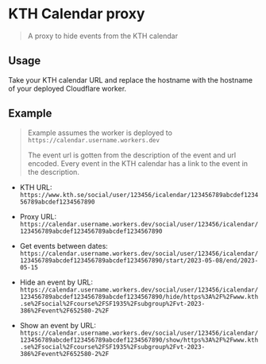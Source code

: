 # KTH Calendar proxy

> A proxy to hide events from the KTH calendar

## Usage

Take your KTH calendar URL and replace the hostname with the hostname of your deployed Cloudflare worker.

## Example

> Example assumes the worker is deployed to `https://calendar.username.workers.dev`
>
> The event url is gotten from the description of the event and url encoded. Every event in the KTH calendar has a link to the event in the description.

- KTH URL: `https://www.kth.se/social/user/123456/icalendar/123456789abcdef123456789abcdef1234567890`

- Proxy URL: `https://calendar.username.workers.dev/social/user/123456/icalendar/123456789abcdef123456789abcdef1234567890`

- Get events between dates: `https://calendar.username.workers.dev/social/user/123456/icalendar/123456789abcdef123456789abcdef1234567890/start/2023-05-08/end/2023-05-15`

- Hide an event by URL: `https://calendar.username.workers.dev/social/user/123456/icalendar/123456789abcdef123456789abcdef1234567890/hide/https%3A%2F%2Fwww.kth.se%2Fsocial%2Fcourse%2FSF1935%2Fsubgroup%2Fvt-2023-386%2Fevent%2F652580-2%2F`

- Show an event by URL: `https://calendar.username.workers.dev/social/user/123456/icalendar/123456789abcdef123456789abcdef1234567890/show/https%3A%2F%2Fwww.kth.se%2Fsocial%2Fcourse%2FSF1935%2Fsubgroup%2Fvt-2023-386%2Fevent%2F652580-2%2F`
